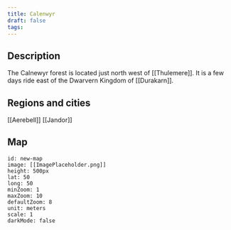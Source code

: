 ```yaml
---
title: Calenwyr
draft: false
tags:
---
```

## Description
The Calnewyr forest is located just north west of [[Thulemere]]. It is a few days ride east of the Dwarvern Kingdom of [[Durakarn]].

## Regions and cities
[[Aerebell]]
[[Jandor]]

## Map
```leaflet 
id: new-map 
image: [[ImagePlaceholder.png]] 
height: 500px 
lat: 50 
long: 50 
minZoom: 1 
maxZoom: 10 
defaultZoom: 8
unit: meters 
scale: 1 
darkMode: false
```



